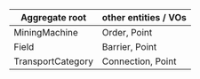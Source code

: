 |Aggregate root | other entities / VOs |
|---|---|
|MiningMachine|Order, Point|
|Field| Barrier, Point|
|TransportCategory |Connection, Point|